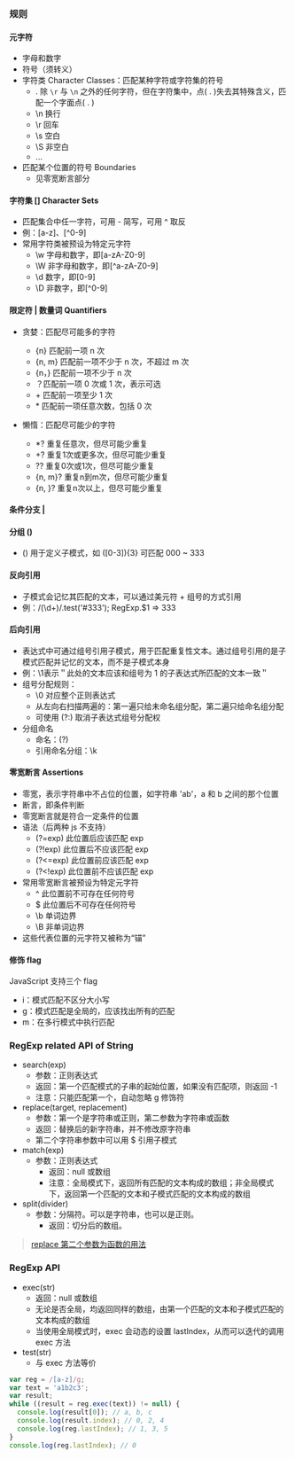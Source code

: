 ### 规则

#### 元字符
- 字母和数字
- 符号（须转义）
- 字符类 Character Classes：匹配某种字符或字符集的符号
  + .  除 `\r` 与 `\n` 之外的任何字符，但在字符集中，点( . )失去其特殊含义，匹配一个字面点( . )
  + \n 换行
  + \r 回车
  + \s 空白
  + \S 非空白
  + ...
- 匹配某个位置的符号 Boundaries
  + 见零宽断言部分

#### 字符集 [] Character Sets
- 匹配集合中任一字符，可用 - 简写，可用 ^ 取反
- 例：[a-z]、[^0-9]
- 常用字符类被预设为特定元字符
  + \w 字母和数字，即[a-zA-Z0-9]
  + \W 非字母和数字，即[^a-zA-Z0-9]
  + \d 数字，即[0-9]
  + \D 非数字，即[^0-9]

#### 限定符 | 数量词 Quantifiers
- 贪婪：匹配尽可能多的字符
  +	{n} 匹配前一项 n 次
  + {n, m} 匹配前一项不少于 n 次，不超过 m 次
  +	{n，} 匹配前一项不少于 n 次
  +	？匹配前一项 0 次或 1 次，表示可选
  +	\+ 匹配前一项至少 1 次
  +	\* 匹配前一项任意次数，包括 0 次

- 懒惰：匹配尽可能少的字符
  + *? 重复任意次，但尽可能少重复
  + +? 重复1次或更多次，但尽可能少重复
  + ?? 重复0次或1次，但尽可能少重复
  + {n, m}?	重复n到m次，但尽可能少重复
  + {n, }? 重复n次以上，但尽可能少重复

#### 条件分支 |

#### 分组 ()
- () 用于定义子模式，如 ([0-3]){3} 可匹配 000 ~ 333

#### 反向引用
- 子模式会记忆其匹配的文本，可以通过美元符 + 组号的方式引用
- 例：/(\d+)/.test('#333'); RegExp.$1 => 333

#### 后向引用
- 表达式中可通过组号引用子模式，用于匹配重复性文本。通过组号引用的是子模式匹配并记忆的文本，而不是子模式本身
- 例：\1表示＂此处的文本应该和组号为 1 的子表达式所匹配的文本一致＂
- 组号分配规则：
  + \0 对应整个正则表达式
  + 从左向右扫描两遍的：第一遍只给未命名组分配，第二遍只给命名组分配
  + 可使用 (?:) 取消子表达式组号分配权
- 分组命名
  + 命名：(?<name>)
  + 引用命名分组：\k<name>

#### 零宽断言 Assertions
- 零宽，表示字符串中不占位的位置，如字符串 'ab'，a 和 b 之间的那个位置
- 断言，即条件判断
- 零宽断言就是符合一定条件的位置
- 语法（后两种 js 不支持）
  + (?=exp) 此位置后应该匹配 exp
  + (?!exp) 此位置后不应该匹配 exp
  + (?<=exp) 此位置前应该匹配 exp
  + (?<!exp) 此位置前不应该匹配 exp
- 常用零宽断言被预设为特定元字符
  + ^ 此位置前不可存在任何符号
  + $ 此位置后不可存在任何符号
  + \b 单词边界
  + \B 非单词边界
- 这些代表位置的元字符又被称为“锚”


#### 修饰 flag
JavaScript 支持三个 flag
- i：模式匹配不区分大小写
-	g：模式匹配是全局的，应该找出所有的匹配
-	m：在多行模式中执行匹配


### RegExp related API of String

- search(exp)
  + 参数：正则表达式
  + 返回：第一个匹配模式的子串的起始位置，如果没有匹配项，则返回 -1
  + 注意：只能匹配第一个，自动忽略 g 修饰符
- replace(target, replacement)
  + 参数：第一个是字符串或正则，第二参数为字符串或函数
  + 返回：替换后的新字符串，并不修改原字符串
  + 第二个字符串参数中可以用 $ 引用子模式
- match(exp)
  + 参数：正则表达式
	+ 返回：null 或数组
	+ 注意：全局模式下，返回所有匹配的文本构成的数组；非全局模式下，返回第一个匹配的文本和子模式匹配的文本构成的数组
- split(divider)
  + 参数：分隔符。可以是字符串，也可以是正则。
	+ 返回：切分后的数组。

> [replace 第二个参数为函数的用法](https://developer.mozilla.org/zh-CN/docs/Web/JavaScript/Reference/Global_Objects/String/replace#指定一个函数作为参数)

### RegExp API

- exec(str)
  + 返回：null 或数组
  + 无论是否全局，均返回同样的数组，由第一个匹配的文本和子模式匹配的文本构成的数组
  + 当使用全局模式时，exec 会动态的设置 lastIndex，从而可以迭代的调用 exec 方法
- test(str)
  + 与 exec 方法等价

```js
var reg = /[a-z]/g;
var text = 'a1b2c3';
var result;
while ((result = reg.exec(text)) != null) {
  console.log(result[0]); // a, b, c
  console.log(result.index); // 0, 2, 4
  console.log(reg.lastIndex); // 1, 3, 5
}
console.log(reg.lastIndex); // 0
```